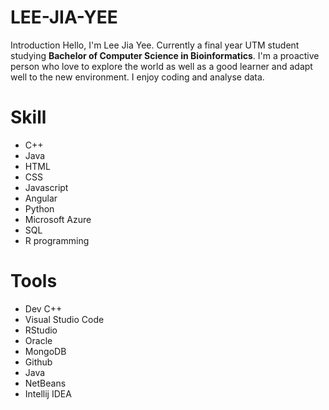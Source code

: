 # LEE-JIA-YEE

Introduction
Hello, I'm Lee Jia Yee. Currently a final year UTM student studying **Bachelor of Computer Science in Bioinformatics**. I'm a proactive person who love to explore the world as well as a good learner and adapt well to the new environment. I enjoy coding and analyse data. 

# Skill
- C++
- Java
- HTML
- CSS
- Javascript
- Angular
- Python
- Microsoft Azure
- SQL
- R programming

# Tools
- Dev C++
- Visual Studio Code
- RStudio
- Oracle
- MongoDB
- Github
- Java
- NetBeans
- Intellij IDEA 

 
